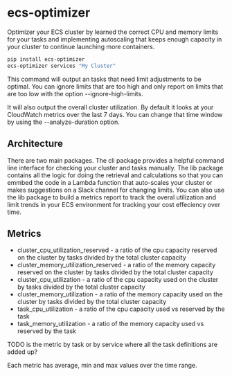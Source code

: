# ecs-optimizer
Optimizer your ECS cluster by learned the correct CPU and memory limits for your tasks and implementing autoscaling that keeps enough capacity in your cluster to continue launching more containers.

```sh
pip install ecs-optimizer
ecs-optimizer services "My Cluster"
```

This command will output an tasks that need limit adjustments to be optimal. You can ignore limits that are too high and only report on limits that are too low with the option --ignore-high-limits.

It will also output the overall cluster utilization. By default it looks at your CloudWatch metrics over the last 7 days. You can change that time window by using the --analyze-duration option.

## Architecture
There are two main packages. The cli package provides a helpful command line interface for checking your cluster and tasks manually. The lib package contains all the logic for doing the retrieval and calculations so that you can emmbed the code in a Lambda function that auto-scales your cluster or makes suggestions on a Slack channel for changing limits. You can also use the lib package to build a metrics report to track the overal utilization and limit trends in your ECS environment for tracking your cost effeciency over time.

## Metrics
* cluster_cpu_utilization_reserved - a ratio of the cpu capacity reserved on the cluster by tasks divided by the total cluster capacity
* cluster_memory_utilization_reserved - a ratio of the memory capacity reserved on the cluster by tasks divided by the total cluster capacity
* cluster_cpu_utilization - a ratio of the cpu capacity used on the cluster by tasks divided by the total cluster capacity
* cluster_memory_utilization - a ratio of the memory capacity used on the cluster by tasks divided by the total cluster capacity 
* task_cpu_utilization - a ratio of the cpu capacity used vs reserved by the task 
* task_memory_utilization - a ratio of the memory capacity used vs reserved by the task

TODO is the metric by task or by service where all the task definitions are added up?

Each metric has average, min and max values over the time range.
